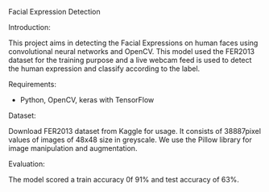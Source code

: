 

Facial Expression Detection

Introduction:

This project aims in detecting the Facial Expressions on human faces using convolutional neural networks and OpenCV. This model used the FER2013 dataset for the training purpose and a live webcam feed is used to detect the human expression and classify according to the label.

Requirements:

* Python, OpenCV, keras with TensorFlow 

Dataset:

Download FER2013 dataset from Kaggle for usage. It consists of 38887pixel values of images of 48x48 size in greyscale. We use the Pillow library for image manipulation and augmentation.

Evaluation:

The model scored a train accuracy 0f 91% and test accuracy of 63%.


